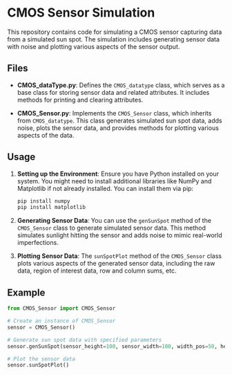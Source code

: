 # CMOS Sensor Simulation

This repository contains code for simulating a CMOS sensor capturing data from a simulated sun spot. The simulation includes generating sensor data with noise and plotting various aspects of the sensor output.

## Files

- **CMOS_dataType.py**: Defines the `CMOS_datatype` class, which serves as a base class for storing sensor data and related attributes. It includes methods for printing and clearing attributes.

- **CMOS_Sensor.py**: Implements the `CMOS_Sensor` class, which inherits from `CMOS_datatype`. This class generates simulated sun spot data, adds noise, plots the sensor data, and provides methods for plotting various aspects of the data.

## Usage

1. **Setting up the Environment**: Ensure you have Python installed on your system. You might need to install additional libraries like NumPy and Matplotlib if not already installed. You can install them via pip:

    ```bash
    pip install numpy
    pip install matplotlib
    ```

2. **Generating Sensor Data**: You can use the `genSunSpot` method of the `CMOS_Sensor` class to generate simulated sensor data. This method simulates sunlight hitting the sensor and adds noise to mimic real-world imperfections.

3. **Plotting Sensor Data**: The `sunSpotPlot` method of the `CMOS_Sensor` class plots various aspects of the generated sensor data, including the raw data, region of interest data, row and column sums, etc.

## Example

```python
from CMOS_Sensor import CMOS_Sensor

# Create an instance of CMOS_Sensor
sensor = CMOS_Sensor()

# Generate sun spot data with specified parameters
sensor.genSunSpot(sensor_height=100, sensor_width=100, width_pos=50, height_pos=50, noiseVal=5)

# Plot the sensor data
sensor.sunSpotPlot()
